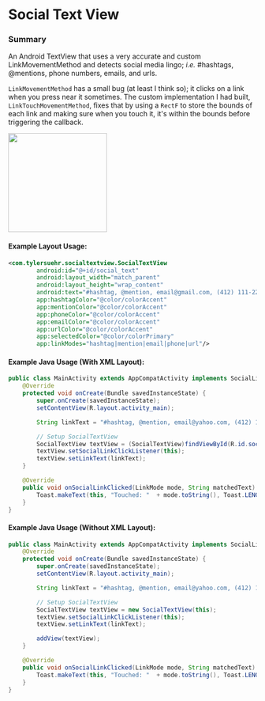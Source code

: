# Social Text View
### Summary
An Android TextView that uses a very accurate and custom LinkMovementMethod and detects social
media lingo; *i.e.* #hashtags, @mentions, phone numbers, emails, and urls.

`LinkMovementMethod` has a small bug (at least I think so); it clicks on a link when
you press near it sometimes. The custom implementation I had built, `LinkTouchMovementMethod`, 
fixes that by using a `RectF` to store the bounds of each link and
making sure when you touch it, it's within the bounds before triggering the callback.

<img src="https://github.com/tylersuehr7/socialtextview/blob/master/docs/screen_links.png" width="200">

#### Example Layout Usage:
```xml
<com.tylersuehr.socialtextview.SocialTextView
        android:id="@+id/social_text"
        android:layout_width="match_parent"
        android:layout_height="wrap_content"
        android:text="#hashtag, @mention, email@gmail.com, (412) 111-2222, http://www.url.com"
        app:hashtagColor="@color/colorAccent"
        app:mentionColor="@color/colorAccent"
        app:phoneColor="@color/colorAccent"
        app:emailColor="@color/colorAccent"
        app:urlColor="@color/colorAccent"
        app:selectedColor="@color/colorPrimary"
        app:linkModes="hashtag|mention|email|phone|url"/>
```
#### Example Java Usage (With XML Layout):
```java
public class MainActivity extends AppCompatActivity implements SocialLinkClickListener {
    @Override
    protected void onCreate(Bundle savedInstanceState) {
        super.onCreate(savedInstanceState);
        setContentView(R.layout.activity_main);

        String linkText = "#hashtag, @mention, email@yahoo.com, (412) 111-2222, http://www.url.net";

        // Setup SocialTextView
        SocialTextView textView = (SocialTextView)findViewById(R.id.social_text);
        textView.setSocialLinkClickListener(this);
        textView.setLinkText(linkText);
    }

    @Override
    public void onSocialLinkClicked(LinkMode mode, String matchedText) {
        Toast.makeText(this, "Touched: "  + mode.toString(), Toast.LENGTH_SHORT).show();
    }
}
```
#### Example Java Usage (Without XML Layout):
```java
public class MainActivity extends AppCompatActivity implements SocialLinkClickListener {
    @Override
    protected void onCreate(Bundle savedInstanceState) {
        super.onCreate(savedInstanceState);
        setContentView(R.layout.activity_main);

        String linkText = "#hashtag, @mention, email@yahoo.com, (412) 111-2222, http://www.url.net";

        // Setup SocialTextView
        SocialTextView textView = new SocialTextView(this);
        textView.setSocialLinkClickListener(this);
        textView.setLinkText(linkText);

        addView(textView);
    }

    @Override
    public void onSocialLinkClicked(LinkMode mode, String matchedText) {
        Toast.makeText(this, "Touched: "  + mode.toString(), Toast.LENGTH_SHORT).show();
    }
}
```

